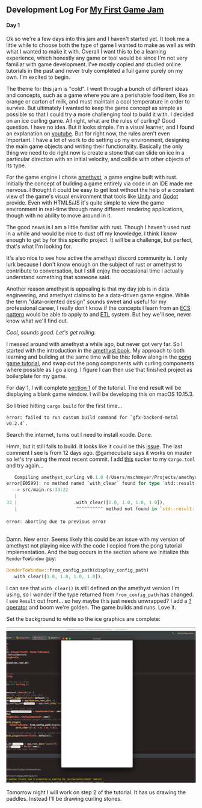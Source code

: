 
## Development Log For [My First Game Jam](https://itch.io/jam/my-first-game-jam-winter-2020)
  
#### Day 1  
Ok so we're a few days into this jam and I haven't started yet. It took me a little while to choose both the type of game I wanted to make as well as with what I wanted to make it with. Overall I want this to be a learning experience, which honestly any game or tool would be since I'm not very familiar with game development. I've mostly copied and studied online tutorials in the past and never truly completed a full game purely on my own. I'm excited to begin.
  
The theme for this jam is "cold". I went through a bunch of different ideas and concepts, such as a game where you are a perishable food item, like an orange or carton of milk, and must maintain a cool temperature in order to survive. But ultimately I wanted to keep the game concept as simple as possible so that I could try a more challenging tool to build it with. I decided on an ice curling game. All right, what are the rules of curling? Good question. I have no idea. But it looks simple. I'm a visual learner, and I found an explanation on [youtube](https://www.youtube.com/watch?v=TjxcZhbVSVQ). But for right now, the rules aren't even important. I have a lot of work to do setting up my environment, designing the main game objects and writing their functionality. Basically the only thing we need to do right now is create a stone that can slide on ice in a particular direction with an initial velocity, and collide with other objects of its type.
  
For the game engine I chose [amethyst](https://amethyst.rs/), a game engine built with rust. Initially the concept of building a game entirely via code in an IDE made me nervous. I thought it could be easy to get lost without the help of a constant view of the game's visual environment that tools like [Unity](https://unity.com/) and [Godot](https://godotengine.org/) provide. Even with HTML5/JS it's quite simple to view the game environment in real-time through many different rendering applications, though with no ability to move around in it.

The good news is I am a little familiar with rust. Though I haven't used rust in a while and would be nice to dust off my knowledge. I think I know enough to get by for this specific project. It will be a challenge, but perfect, that's what I'm looking for.

It's also nice to see how active the amethyst discord community is. I only lurk because I don't know enough on the subject of rust or amethyst to contribute to conversation, but I still enjoy the occasional time I actually understand something that someone said.

Another reason amethyst is appealing is that my day job is in data engineering, and amethyst claims to be a data-driven game engine. While the term "data-oriented design" sounds sweet and useful for my professional career, I really don't know if the concepts I learn from an [ECS pattern](https://en.wikipedia.org/wiki/Entity_component_system) would be able to apply to and [ETL](https://en.wikipedia.org/wiki/Extract,_transform,_load) system. But hey we'll see, never know what we'll find out.  

*Cool, sounds good. Let's get rolling.*

I messed around with amethyst a while ago, but never got very far. So I started with the introduction in the [amethyst book](https://book.amethyst.rs/stable/intro.html). My approach to both learning and building at the same time will be this: follow along in the [pong game tutorial](https://book.amethyst.rs/stable/pong-tutorial.html), and swap out the pong components with curling components where possible as I go along. I figure I can then use that finished project as boilerplate for my game.

For day 1, I will complete [section 1](https://book.amethyst.rs/stable/pong-tutorial/pong-tutorial-01.html) of the tutorial. The end result will be displaying a blank game window. I will be developing this on macOS 10.15.3.

So I tried hitting `cargo build` for the first time...  
```  
error: failed to run custom build command for `gfx-backend-metal v0.2.4`.  
```
Search the internet, turns out I need to install xcode. Done.

Hmm, but it still fails to build.  It looks like it could be this [issue](https://github.com/amethyst/amethyst/issues/2011).  The last comment I see is from 12 days ago.  @gamecubate says it works on master so let's try using the most recent commit. I add [this](https://github.com/amethyst/amethyst/commit/1ef6b1a673db8b7c3dd5142905b2f) sucker to my `Cargo.toml` and try again...
```rust
   Compiling amethyst_curling v0.1.0 (/Users/mschmoyer/Projects/amethyst_curling)  
error[E0599]: no method named `with_clear` found for type `std::result::Result<amethyst_rendy::plugins::window::RenderToWindow, amethyst_config::ConfigError>` in the current scope  
  --> src/main.rs:33:22  
   |  
33 |                     .with_clear([1.0, 1.0, 1.0, 1.0]),  
   |                      ^^^^^^^^^^ method not found in `std::result::Result<amethyst_rendy::plugins::window::RenderToWindow, amethyst_config::ConfigError>`  
  
error: aborting due to previous error  
  
```  

Damn. New error. Seems likely this could be an issue with my version of amethyst not playing nice with the code I copied from the pong tutorial implementation. And the bug occurs in the section where we initialize this `RenderToWindow` guy:
```rust
RenderToWindow::from_config_path(display_config_path) 
  .with_clear([1.0, 1.0, 1.0, 1.0]),
  ```
  I can see that `with_clear()` is still defined on the amethyst version I'm using, so I wonder if the type returned from `from_config_path` has changed. I see `Result` out front... so hey maybe this just needs unwrapped? I add a [? operator](https://doc.rust-lang.org/edition-guide/rust-2018/error-handling-and-panics/the-question-mark-operator-for-easier-error-handling.html) and boom we're golden. The game builds and runs. Love it.
  
Set the background to white so the ice graphics are complete:

![ice ice baby](https://raw.githubusercontent.com/mschmo/amethyst_curling/master/screenshots/day_1.png)

Tomorrow night I will work on step 2 of the tutorial. It has us drawing the paddles. Instead I'll be drawing curling stones.
